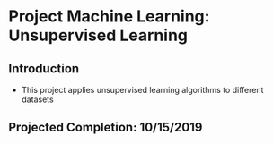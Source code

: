 # Project Machine Learning: Unsupervised Learning

## Introduction
* This project applies unsupervised learning algorithms to different datasets

## Projected Completion: 10/15/2019
